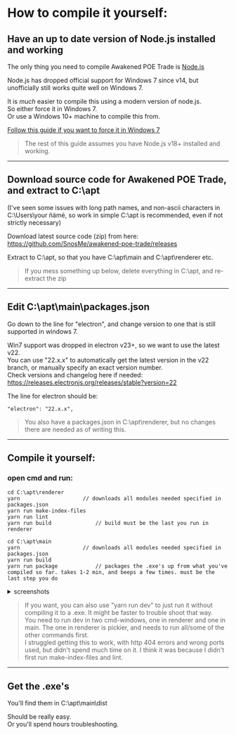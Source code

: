 # How to compile it yourself:

## Have an up to date version of Node.js installed and working

The only thing you need to compile Awakened POE Trade is [Node.js](https://nodejs.org/en)

Node.js has dropped official support for Windows 7 since v14, but unofficially still works quite well on Windows 7.

It is _much_ easier to compile this using a modern version of node.js.  
So either force it in Windows 7.  
Or use a Windows 10+ machine to compile this from.

[Follow this guide if you want to force it in Windows 7](https://github.com/ealmen/awakened-poe-trade/blob/master/Install%20latest%20Node.js%20in%20Windows%207.md)


> The rest of this guide assumes you have Node.js v18+ installed and working.

-----

## Download source code for Awakened POE Trade, and extract to C:\apt
(I've seen some issues with long path names, and non-ascii characters in C:\Users\your ñämé, so work in simple C:\apt is recommended, even if not strictly necessary)

Download latest source code (zip) from here:
https://github.com/SnosMe/awakened-poe-trade/releases

Extract to C:\apt, so that you have C:\apt\main and C:\apt\renderer etc.


> If you mess something up below, delete everything in C:\apt, and re-extract the zip



-------------------
## Edit C:\apt\main\packages.json
Go down to the line for "electron", and change version to one that is still supported in windows 7.

Win7 support was dropped in electron v23+, so we want to use the latest v22.  
You can use "22.x.x" to automatically get the latest version in the v22 branch, or manually specify an exact version number.  
Check versions and changelog here if needed: https://releases.electronjs.org/releases/stable?version=22

The line for electron should be:
```
"electron": "22.x.x",
```

> You also have a packages.json in C:\apt\renderer\, but no changes there are needed as of writing this.



-------------------
## Compile it yourself:

### open cmd and run:
```
cd C:\apt\renderer
yarn					// downloads all modules needed specified in packages.json
yarn run make-index-files
yarn run lint
yarn run build				// build must be the last you run in renderer

cd C:\apt\main
yarn					// downloads all modules needed specified in packages.json
yarn run build
yarn run package			// packages the .exe's up from what you've compiled so far. takes 1-2 min, and beeps a few times. must be the last step you do
```
<details>

<summary>screenshots</summary>

![renderer](https://i.imgur.com/5tvnQ0c.jpeg)

![main](https://i.imgur.com/ZEEXKv2.jpg)

</details>

> If you want, you can also use "yarn run dev" to just run it without compiling it to a .exe. It might be faster to trouble shoot that way.  
> You need to run dev in two cmd-windows, one in renderer and one in main. The one in renderer is pickier, and needs to run all/some of the other commands first.  
> I struggled getting this to work, with http 404 errors and wrong ports used, but didn't spend much time on it. I think it was because I didn't first run make-index-files and lint.


-------------------
## Get the .exe's

You'll find them in C:\apt\main\dist

Should be really easy.  
Or you'll spend hours troubleshooting.
